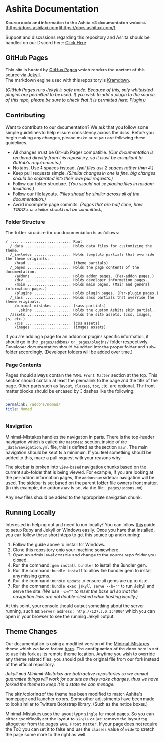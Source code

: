 # Ashita Documentation

Source code and information to the Ashita v3 documentation website. [https://docs.ashitaxi.com](https://docs.ashitaxi.com/)

Support and discussions regarding this repository and Ashita should be handled on our Discord here: [Click Here](https://discordapp.com/invite/CfZu6Ya)

## GitHub Pages

This site is hosted by [GitHub Pages](https://pages.github.com/) which renders the content of this source via [Jekyll](https://jekyllrb.com/).  
The markdown engine used with this repository is [Kramdown](https://kramdown.gettalong.org/).

_(GitHub Pages runs Jekyll in safe mode. Because of this, only whitelisted plugins are permitted to be used. If you wish to add a plugin to the source of this repo, please be sure to check that it is permitted here: [Plugins](https://pages.github.com/versions/))_

## Contributing

Want to contribute to our documentation? We ask that you follow some simple guidelines to help ensure consistency across the docs. Before you begin making any changes, please make sure you are following these guidelines.

  * All changes must be GitHub Pages compatible. _(Our documentation is rendered directly from this repository, so it must be compliant to GitHub's requirements.)_
  * No tabs. Use 4 spaces instead. _(yml files use 2 spaces rather than 4.)_
  * Keep pull requests simple. _(Similar changes in one is fine, big changes should be separated into their own pull requests.)_
  * Follow our folder structure. _(You should not be placing files in random locations.)_
  * Follow our file layouts. _(Files should be similar across all of the documentation.)_
  * Avoid incomplete page commits. _(Pages that are half done, have TODO's or similar should not be committed.)_

### Folder Structure

The folder structure for our documentation is as follows:
```
/ ............................ Root
  /_data ..................... Holds data files for customizing the theme.
  /_includes ................. Holds template partials that override the theme originals.
    /head .................... (theme partials)
  /_pages .................... Holds the page contents of the documentation.
    /addons .................. Holds addon pages. (Per-addon pages.)
    /dev ..................... Holds developer information pages.
    /main .................... Holds main pages. (Main and general information pages.)
    /plugins ................. Holds plugin pages. (Per-plugin pages.)
  /_sass ..................... Holds sass partials that override the theme originals.
    /minimal-mistakes ........ (sass partials)
      /skins ................. Holds the custom Ashita skin partial.
  /assets .................... Holds the site assets. (css, images, js, etc.)
    /css ..................... (css assets)
    /images .................. (images assets)
```

If you are adding a page for an addon or plugins specific information, it should go in the `_pages/addons/` or `_pages/plugins/` folder respectively. Developer documentation should be added into the proper folder and sub-folder accordingly. (Developer folders will be added over time.)

### Page Contents

Pages should always contain the `YAML Front Matter` section at the top. This section should contain at least the permalink to the page and the title of the page. Other parts such as `layout`, `classes`, `toc`, etc. are optional. The front matter blocks should be encased by 3 dashes like the following:

```yaml
---
permalink: /addons/nomad/
title: Nomad
---
```

### Navigation

Minimal-Mistakes handles the navigation in parts. There is the top-header navigation which is called the `masthead` section. Inside of the `_data/navigation.yml` file, this is defined as the section `main`. The main navigation should be kept to a minimum. If you feel something should be added to this, make a pull request with your reasons why.

The sidebar is broken into `view-based` navigation chunks based on the current sub-folder that is being viewed. For example, if you are looking at the per-addon information pages, the `addonsnav` sidebar navigation will be used. The sidebar is set based on the parent folder file owners front matter. (In this example, the addonsnav is set via the file: `_pages/addons.md`)

Any new files should be added to the appropriate navigation chunk.

## Running Locally

Interested in helping out and need to run locally? You can follow [this](http://jekyll-windows.juthilo.com/) guide to setup Ruby and Jekyll on Windows easily. Once you have that installed, you can follow these short steps to get this source up and running:

  1. Follow the guide above to install for Windows.
  2. Clone this repository onto your machine somewhere.
  3. Open an admin level console and change to the source repo folder you cloned.
  4. Run the command: `gem install bundler` to install the Bundler gem.
  5. Run the command: `bundle install` to allow the bundler gem to install any missing gems.
  6. Run the command: `bundle update` to ensure all gems are up to date.
  7. Run the command: `bundle exec jekyll serve --b=""` to run Jekyll and serve the site. _(We use `--b=""` to reset the base url so that the navigation links are not double-slashed while hosting locally.)_

At this point, your console should output something about the server running, such as: `Server address: http://127.0.0.1:4000/` which you can open in your browser to see the running Jekyll output.

## Theme Changes

Our documentation is using a modified version of the [Minimal-Mistakes](https://mmistakes.github.io/minimal-mistakes/docs/quick-start-guide/) theme which we have forked [here](https://github.com/AshitaXI/minimal-mistakes). The configuration of the docs here is set to use this fork as its remote theme location. Anytime you wish to override any theme related files, you should pull the original file from our fork instead of the official repository. 

_Jekyll and Minimal-Mistakes are both active repositories so we cannot guarantee things will work for our site as they make changes, thus we have forked the theme to keep it in a state we can manage._

The skin/coloring of the theme has been modified to match Ashita's homepage and launcher colors. Some other adjustments have been made to look similar to Twitters Bootstrap library. (Such as the notice boxes.)

Minimal-Mistakes uses the layout type `single` for most pages. So you can either specifically set the layout to `single` or just remove the layout tag altogether from the pages `YAML Front Matter`. If your page does not require the ToC you can set it to false and use the `classes` value of `wide` to stretch the page some more to the right as well.